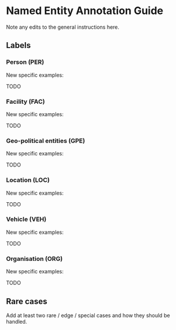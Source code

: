# Named Entity Annotation Guide

Note any edits to the general instructions here.

## Labels

### Person (PER)

New specific examples:

TODO

### Facility (FAC)

New specific examples:

TODO

### Geo-political entities (GPE)

New specific examples:

TODO

### Location (LOC)

New specific examples:

TODO

### Vehicle (VEH)

New specific examples:

TODO

### Organisation (ORG)

New specific examples:

TODO

## Rare cases

Add at least two rare / edge / special cases and how they should be handled.
